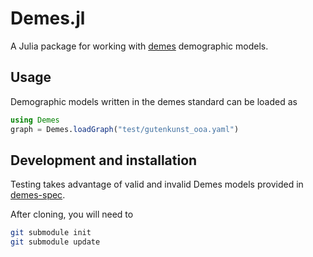 # Demes.jl

A Julia package for working with [demes](https://popsim-consortium.github.io/demes-docs/latest/introduction.html) demographic models.

## Usage

Demographic models written in the demes standard can be loaded as

```julia
using Demes
graph = Demes.loadGraph("test/gutenkunst_ooa.yaml")
```

## Development and installation

Testing takes advantage of valid and invalid Demes models provided in
[demes-spec](https://github.com/popsim-consortium/demes-spec.git).

After cloning, you will need to

```sh
git submodule init
git submodule update
```
